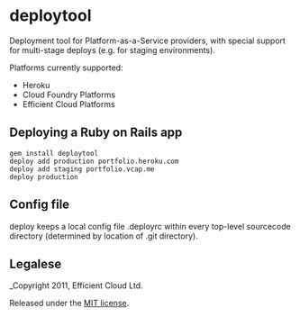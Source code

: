 # deploytool

Deployment tool for Platform-as-a-Service providers, with special support for multi-stage deploys (e.g. for staging environments).

Platforms currently supported:
* Heroku
* Cloud Foundry Platforms
* Efficient Cloud Platforms

## Deploying a Ruby on Rails app

    gem install deploytool
    deploy add production portfolio.heroku.com
    deploy add staging portfolio.vcap.me
    deploy production

## Config file

deploy keeps a local config file .deployrc within every top-level sourcecode directory (determined by location of .git directory).

## Legalese

_Copyright 2011, Efficient Cloud Ltd.

Released under the [MIT license](http://www.opensource.org/licenses/mit-license.php).
